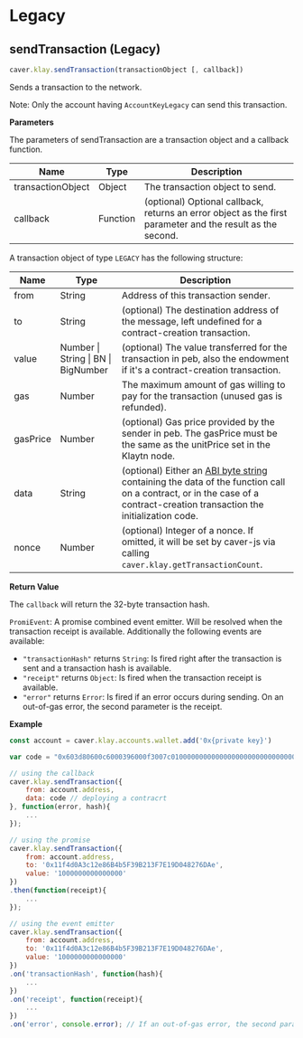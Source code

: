 # Legacy

## sendTransaction (Legacy) <a id="sendtransaction-legacy"></a>

```javascript
caver.klay.sendTransaction(transactionObject [, callback])
```

Sends a transaction to the network.

Note: Only the account having `AccountKeyLegacy` can send this transaction.

**Parameters**

The parameters of sendTransaction are a transaction object and a callback function.

| Name              | Type     | Description                                                                                                                   |
| ----------------- | -------- | ----------------------------------------------------------------------------------------------------------------------------- |
| transactionObject | Object   | The transaction object to send.                                                                                               |
| callback          | Function | (optional) Optional callback, returns an error object as the first parameter and the result as the second. |

A transaction object of type `LEGACY` has the following structure:

| Name     | Type                                | Description                                                                                                                                                                                                                                          |
| -------- | ----------------------------------- | ---------------------------------------------------------------------------------------------------------------------------------------------------------------------------------------------------------------------------------------------------- |
| from     | String                              | Address of this transaction sender.                                                                                                                                                                                                                  |
| to       | String                              | (optional) The destination address of the message, left undefined for a contract-creation transaction.                                                                                                                            |
| value    | Number \| String \| BN \| BigNumber | (optional) The value transferred for the transaction in peb, also the endowment if it's a contract-creation transaction.                                                                                                          |
| gas      | Number                              | The maximum amount of gas willing to pay for the transaction (unused gas is refunded).                                                                                                                                            |
| gasPrice | Number                              | (optional) Gas price provided by the sender in peb. The gasPrice must be the same as the unitPrice set in the Klaytn node.                                                                                                        |
| data     | String                              | (optional) Either an [ABI byte string](http://solidity.readthedocs.io/en/latest/abi-spec.html) containing the data of the function call on a contract, or in the case of a contract-creation transaction the initialization code. |
| nonce    | Number                              | (optional) Integer of a nonce. If omitted, it will be set by caver-js via calling `caver.klay.getTransactionCount`.                                                                                                               |

**Return Value**

The `callback` will return the 32-byte transaction hash.

`PromiEvent`: A promise combined event emitter. Will be resolved when the transaction receipt is available. Additionally the following events are available:

- `"transactionHash"` returns `String`: Is fired right after the transaction is sent and a transaction hash is available.
- `"receipt"` returns `Object`: Is fired when the transaction receipt is available.
- `"error"` returns `Error`: Is fired if an error occurs during sending. On an out-of-gas error, the second parameter is the receipt.

**Example**

```javascript
const account = caver.klay.accounts.wallet.add('0x{private key}')

var code = "0x603d80600c6000396000f3007c01000000000000000000000000000000000000000000000000000000006000350463c6888fa18114602d57005b6007600435028060005260206000f3";

// using the callback
caver.klay.sendTransaction({
    from: account.address,
    data: code // deploying a contracrt
}, function(error, hash){
    ...
});

// using the promise
caver.klay.sendTransaction({
    from: account.address,
    to: '0x11f4d0A3c12e86B4b5F39B213F7E19D048276DAe',
    value: '1000000000000000'
})
.then(function(receipt){
    ...
});

// using the event emitter
caver.klay.sendTransaction({
    from: account.address,
    to: '0x11f4d0A3c12e86B4b5F39B213F7E19D048276DAe',
    value: '1000000000000000'
})
.on('transactionHash', function(hash){
    ...
})
.on('receipt', function(receipt){
    ...
})
.on('error', console.error); // If an out-of-gas error, the second parameter is the receipt.
```
